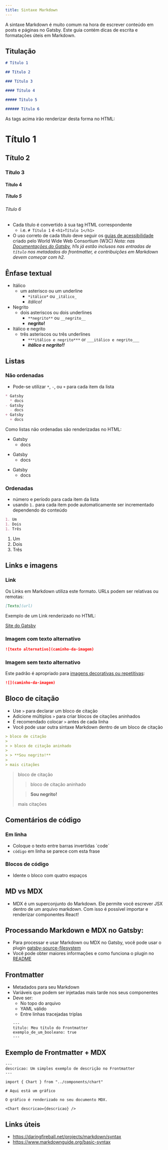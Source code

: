 ```yaml
---
title: Sintaxe Markdown
---
```


A sintaxe Markdown é muito comum na hora de escrever conteúdo em posts e páginas no Gatsby. Este guia contém dicas de escrita e formatações úteis em Markdown.

## Titulação

```markdown
# Título 1

## Título 2

### Título 3

#### Título 4

##### Título 5

###### Título 6
```

As tags acima irão renderizar desta forma no HTML:

# Título 1

## Título 2

### Título 3

#### Título 4

##### Título 5

###### Título 6

- Cada título é convertido à sua tag HTML correspondente
  - i.e. `# Título 1` é `<h1>Título 1</h1>`
- O uso correto de cada título deve seguir os
  [guias de acessibilidade](https://www.w3.org/WAI/tutorials/page-structure/headings/) criado pelo World Wide Web Consortium (W3C)
  _Nota: nas [Documentações do Gatsby](/contributing/docs-contributions#headings), h1s já estão inclusos nas entradas de `título` nos metadados do frontmatter, e contribuições em Markdown devem começar com h2._

## Ênfase textual

- Itálico
  - um asterisco ou um underline
    - `*itálico*` ou `_itálico_`
    - _itálico!_
- Negrito
  - dois asteriscos ou dois underlines
    - `**negrito**` ou `__negrito__`
    - **negrito!**
- Itálico e negrito
  - três asteriscos ou três underlines
    - `***itálico e negrito***` or `___itálico e negrito___`
    - **_itálico e negrito!!_**

## Listas

### Não ordenadas

- Pode-se utilizar `*`, `-`, ou `+` para cada item da lista

<!-- prettier-ignore-start -->
```markdown
* Gatsby
  * docs
- Gatsby
  - docs
+ Gatsby
  + docs
```
<!-- prettier-ignore-end -->

Como listas não ordenadas são renderizadas no HTML:

- Gatsby
  - docs

* Gatsby
  - docs

- Gatsby
  - docs

### Ordenadas

- número e período para cada item da lista
- usando `1.` para cada item pode automaticamente ser incrementado dependendo do conteúdo

```markdown
1. Um
1. Dois
1. Três
```

1. Um
1. Dois
1. Três

## Links e imagens

### Link

Os Links em Markdown utiliza este formato. URLs podem ser relativas ou remotas:

```markdown
[Texto](url)
```

Exemplo de um Link renderizado no HTML:

[Site do Gatsby](https://www.gatsbyjs.org/)

### Imagem com texto alternativo

```markdown
![texto alternativo](caminho-da-imagem)
```

### Imagem sem texto alternativo

Este padrão é apropriado para [imagens decorativas ou repetitivas](https://www.w3.org/WAI/tutorials/images/decision-tree/):

```markdown
![](caminho-da-imagem)
```

## Bloco de citação

- Use `>` para declarar um bloco de citação
- Adicione múltiplos `>` para criar blocos de citações aninhados
- É recomendado colocar `>` antes de cada linha
- Você pode usar outra sintaxe Markdown dentro de um bloco de citação

```markdown
> bloco de citação
>
> > bloco de citação aninhado
>
> > **Sou negrito!**
>
> mais citações
```

> bloco de citação
>
> > bloco de citação aninhado
>
> > **Sou negrito!**
>
> mais citações

## Comentários de código

### Em linha

- Coloque o texto entre barras invertidas \`code\`
- `código` em linha se parece com esta frase

### Blocos de código

- Idente o bloco com quatro espaços

## MD vs MDX

- MDX é um superconjunto do Markdown. Ele permite você escrever JSX dentro de um arquivo markdown. Com isso é possível importar e renderizar componentes React!

## Processando Markdown e MDX no Gatsby:

- Para processar e usar Markdown ou MDX no Gatsby, você pode usar o plugin [gatsby-source-filesystem](/docs/sourcing-from-the-filesystem)
- Você pode obter maiores informações e como funciona o plugin no [README](/packages/gatsby-source-filesystem)


## Frontmatter

- Metadados para seu Markdown
- Variáveis que podem ser injetadas mais tarde nos seus componentes
- Deve ser:
  - No topo do arquivo
  - YAML válido
  - Entre linhas tracejadas triplas
  ```
  ---
  titulo: Meu título do Frontmatter
  exemplo_de_um_booleano: true
  ---
  ```

## Exemplo de Frontmatter + MDX

```mdx
---
descricao: Um simples exemplo de descrição no Frontmatter
---

import { Chart } from "../components/chart"

# Aqui está um gráfico

O gráfico é renderizado no seu documento MDX.

<Chart descricao={descricao} />
```

## Links úteis

- https://daringfireball.net/projects/markdown/syntax
- https://www.markdownguide.org/basic-syntax

